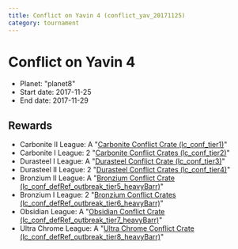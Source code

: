```yaml
---
title: Conflict on Yavin 4 (conflict_yav_20171125)
category: tournament
---
```

# Conflict on Yavin 4

  * Planet: "planet8"
  * Start date: 2017-11-25
  * End date: 2017-11-29

## Rewards

  * Carbonite II League: A "[Carbonite Conflict Crate (lc_conf_tier1)](lc_conf_tier1.html)"
  * Carbonite I League: 2 "[Carbonite Conflict Crates (lc_conf_tier2)](lc_conf_tier2.html)"
  * Durasteel I League: A "[Durasteel Conflict Crate (lc_conf_tier3)](lc_conf_tier3.html)"
  * Durasteel II League: 2 "[Durasteel Conflict Crates (lc_conf_tier4)](lc_conf_tier4.html)"
  * Bronzium II League: A "[Bronzium Conflict Crate (lc_conf_defRef_outbreak_tier5_heavyBarr)](lc_conf_defRef_outbreak_tier5_heavyBarr.html)"
  * Bronzium I League: 2 "[Bronzium Conflict Crates (lc_conf_defRef_outbreak_tier6_heavyBarr)](lc_conf_defRef_outbreak_tier6_heavyBarr.html)"
  * Obsidian League: A "[Obsidian Conflict Crate (lc_conf_defRef_outbreak_tier7_heavyBarr)](lc_conf_defRef_outbreak_tier7_heavyBarr.html)"
  * Ultra Chrome League: A "[Ultra Chrome Conflict Crate (lc_conf_defRef_outbreak_tier8_heavyBarr)](lc_conf_defRef_outbreak_tier8_heavyBarr.html)"
